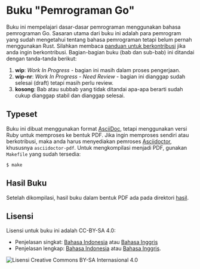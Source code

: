 # Buku "Pemrograman Go"

Buku ini mempelajari dasar-dasar pemrograman menggunakan bahasa pemrograman Go. Sasaran utama dari buku ini adalah para pemrogram yang sudah mengetahui tentang bahasa pemrograman tetapi belum pernah menggunakan Rust. Silahkan membaca [panduan untuk berkontribusi](../kontribusi.md) jika anda ingin berkontribusi. Bagian-bagian buku (bab dan sub-bab) ini ditandai dengan tanda-tanda berikut:

1.  **wip**: *Work In Progress* - bagian ini masih dalam proses pengerjaan.
2.  **wip-nr**: *Work In Progress - Need Review* - bagian ini dianggap sudah selesai (draft) tetapi masih perlu review. 
3.  **kosong**: Bab atau subbab yang tidak ditandai apa-apa berarti sudah cukup dianggap stabil dan dianggap selesai.

## Typeset

Buku ini dibuat menggunakan format [AsciiDoc](https://asciidoc.org/), tetapi menggunakan versi Ruby untuk memproses ke bentuk PDF. Jika ingin memproses sendiri atau berkotribusi, maka anda harus menyediakan pemroses [Asciidoctor](https://asciidoctor.org/), khususnya `asciidoctor-pdf`. Untuk mengkompilasi menjadi PDF, gunakan `Makefile` yang sudah tersedia:

```
$ make
```

## Hasil Buku

Setelah dikompilasi, hasil buku dalam bentuk PDF ada pada direktori [hasil](hasil/).

## Lisensi

Lisensi untuk buku ini adalah CC-BY-SA 4.0:

* Penjelasan singkat: [Bahasa Indonesia](https://creativecommons.org/licenses/by/4.0/deed.id) atau [Bahasa  Inggris](https://creativecommons.org/licenses/by/4.0/)
* Penjelasan lengkap: [Bahasa Indonesia](https://creativecommons.org/licenses/by-sa/4.0/legalcode.id) atau [Bahasa  Inggris](https://creativecommons.org/licenses/by-sa/4.0/legalcode).

![Lisensi Creative Commons BY-SA Internasional 4.0](https://i.creativecommons.org/l/by/4.0/88x31.png)
